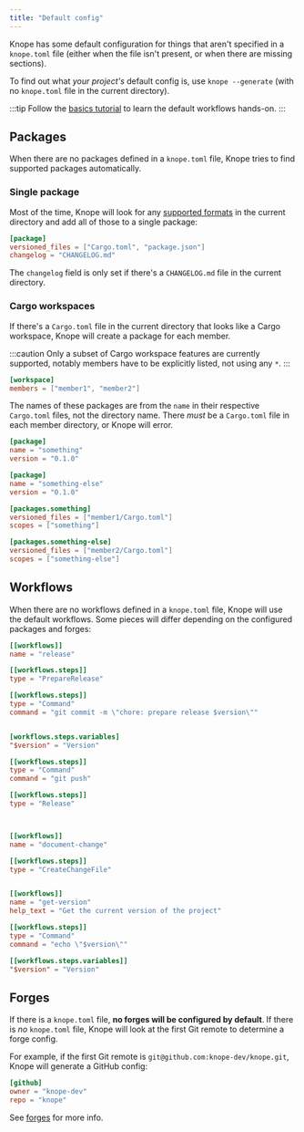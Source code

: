 ```yaml
---
title: "Default config"
---
```


Knope has some default configuration for things that aren't specified in a `knope.toml` file
(either when the file isn't present, or when there are missing sections).

To find out what _your project's_ default config is, use
`knope --generate` (with no `knope.toml` file in the current directory).

:::tip
Follow the [basics tutorial](/tutorials/releasing-basic-projects) to learn the default workflows hands-on.
:::

## Packages

When there are no packages defined in a `knope.toml` file, Knope tries to find supported packages automatically.

### Single package

Most of the time,
Knope will look for any [supported formats](/reference/config-file/packages#versioned_files) in the current directory
and add all of those to a single package:

```toml title="knope.toml"
[package]
versioned_files = ["Cargo.toml", "package.json"]
changelog = "CHANGELOG.md"
```

The `changelog` field is only set if there's a `CHANGELOG.md` file in the current directory.

### Cargo workspaces

If there's a `Cargo.toml` file in the current directory that looks like a Cargo workspace,
Knope will create a package for each member.

:::caution
Only a subset of Cargo workspace features are currently supported, notably members have to be explicitly listed, not using any `*`.
:::

```toml title="Cargo.toml"
[workspace]
members = ["member1", "member2"]
```

The names of these packages are from the `name` in their respective `Cargo.toml` files, not the directory name.
There _must_ be a `Cargo.toml` file in each member directory, or Knope will error.

```toml title="member1/Cargo.toml"
[package]
name = "something"
version = "0.1.0"
```

```toml title="member2/Cargo.toml"
[package]
name = "something-else"
version = "0.1.0"
```

```toml title="knope.toml"
[packages.something]
versioned_files = ["member1/Cargo.toml"]
scopes = ["something"]

[packages.something-else]
versioned_files = ["member2/Cargo.toml"]
scopes = ["something-else"]
```

## Workflows

When there are no workflows defined in a `knope.toml` file, Knope will use the default workflows.
Some pieces will differ depending on the configured packages and forges:

```toml title="knope.toml" {"Does not use a $version variable when there are multiple packages": 11-13} {"Moves git push down here and pushes tags if no forges are configured": 22} {"Omits "get-version" when there are multiple packages": 30-40}
[[workflows]]
name = "release"

[[workflows.steps]]
type = "PrepareRelease"

[[workflows.steps]]
type = "Command"
command = "git commit -m \"chore: prepare release $version\""


[workflows.steps.variables]
"$version" = "Version"

[[workflows.steps]]
type = "Command"
command = "git push"

[[workflows.steps]]
type = "Release"



[[workflows]]
name = "document-change"

[[workflows.steps]]
type = "CreateChangeFile"


[[workflows]]
name = "get-version"
help_text = "Get the current version of the project"

[[workflows.steps]]
type = "Command"
command = "echo \"$version\""

[[workflows.steps.variables]]
"$version" = "Version"
```

## Forges

If there is a `knope.toml` file, **no forges will be configured by default**.
If there is _no_ `knope.toml` file, Knope will look at the first Git remote to determine a forge config.

For example, if the first Git remote is `git@github.com:knope-dev/knope.git`, Knope will generate a GitHub config:

```toml title="knope.toml"
[github]
owner = "knope-dev"
repo = "knope"
```

See [forges](/reference/concepts/forge) for more info.
